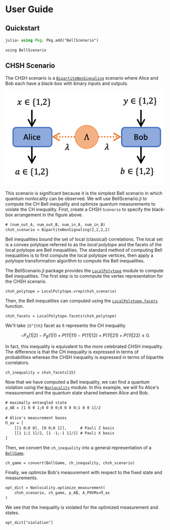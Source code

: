 # User Guide

## Quickstart

```julia
julia> using Pkg; Pkg.add("BellScenario")
```

```@example tutorial
using BellScenario
```

## CHSH Scenario

The CHSH scenario is a [`BipartiteNonSignaling`](@ref) scenario where Alice and Bob
each have a black-box with binary inputs and outputs.

![Classical CHSH Scenario](assets/scenario_images/classical_chsh_scenario.png)

This scenario is significant because it is the simplest Bell scenario in which
quantum nonlocality can be observed.
We will use BellScenario.jl to compute the CH Bell inequality and optimize quantum
measurements to violate the CH inequality.
First, create a CHSH `Scenario` to specify the black-box arrangement in the figure
above.

```@example tutorial
# (num_out_A, num_out_B, num_in_A, num_in_B)
chsh_scenario = BipartiteNonSignaling(2,2,2,2)
```

Bell inequalities bound the set of local (classical) correlations.
The local set is a convex polytope referred to as the *local polytope* and the
facets of the local polytope are Bell inequalities.
The standard method of computing Bell inequalities is to first compute the local
polytope vertices, then apply a polytope transformation algorithm to compute the
Bell inequalities.

The BellScenario.jl package provides the [`LocalPolytope`](@ref) module to compute
Bell inequalities.
The first step is to commpute the vertex representation for the CHSH scenario.

```@example tutorial
chsh_polytope = LocalPolytope.vrep(chsh_scenario)
```

Then, the Bell inequalities can computed using the [`LocalPolytope.facets`](@ref)
function.

```@example tutorial
chsh_facets = LocalPolytope.facets(chsh_polytope)
```

We'll take ``15^{th}`` facet as it represents the CH inequality

```math
- P_A(1|2) - P_B(1|1) + P(11|11) - P(11|12) + P(11|21) + P(11|22) \leq 0.
```

In fact, this inequality is equivalent to the more celebrated CHSH inequality.
The difference is that the CH inequality is expressed in terms of probabilities
whereas the CHSH inequality is expressed in terms of bipartite correlators.

```@example tutorial
ch_inequality = chsh_facets[15]
```

Now that we have computed a Bell inequality, we can find a quantum violation using
the [`Nonlocality`](@ref) module.
In this example, we will fix Alice's measurement and the quantum state shared
between Alice and Bob.

```@example tutorial
# maximally entangled state
ρ_AB = [1 0 0 1;0 0 0 0;0 0 0 0;1 0 0 1]/2

# Alice's measurement bases
Π_ax = [
    [[1 0;0 0], [0 0;0 1]],      # Pauli Z basis
    [[1 1;1 1]/2, [1 -1;-1 1]/2] # Pauli X basis
]
```

Then, we convert the `ch_inequality` into a general representation of a [`BellGame`](@ref).

```@example tutorial
ch_game = convert(BellGame, ch_inequality, chsh_scenario)
```

Finally, we optimize Bob's measurement with respect to the fixed state and measurements.

```@example tutorial
opt_dict = Nonlocality.optimize_measurement(
    chsh_scenario, ch_game, ρ_AB, A_POVMs=Π_ax
)
```

We see that the inequality is violated for the optimized measurement and states.

```@example tutorial
opt_dict["violation"]
```
